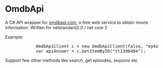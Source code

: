 # OmdbApi

A C# API wrapper for <a href="http://omdbapi.com/" target="_blank">omdbapi.com</a>, a free web service to obtain movie information.
Written for netstandard2.0 / net core 2

Example:

<pre>            OmdbApiClient c = new OmdbApiClient(false, "mykey");*//or no key for free access
            var apiAnswer = c.GetItemByID("tt1396484");
</pre>

Support few other methods like search, get episodes, seasons etc